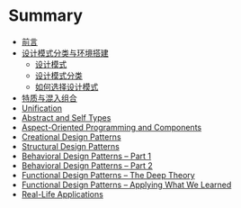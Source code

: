 # Summary

- [前言](README.md)
- [设计模式分类与环境搭建](patterns-and-environment/patterns-and-environment.md)
  - [设计模式](patterns-and-environment/design-patterns.md)
  - [设计模式分类](patterns-and-environment/design-patterns-categories.md)
  - [如何选择设计模式](patterns-and-environment/how-to-choose.md)
- [特质与混入组合](traits-and-mixin-compositions/traits-and-mixin.md)
- [Unification]()
- [Abstract and Self Types]()
- [Aspect-Oriented Programming and Components]()
- [Creational Design Patterns]()
- [Structural Design Patterns]()
- [Behavioral Design  Patterns – Part 1]()
- [Behavioral Design Patterns – Part 2]()
- [Functional Design Patterns – The Deep Theory]()
- [Functional Design Patterns – Applying What We Learned]()
- [Real-Life Applications]()